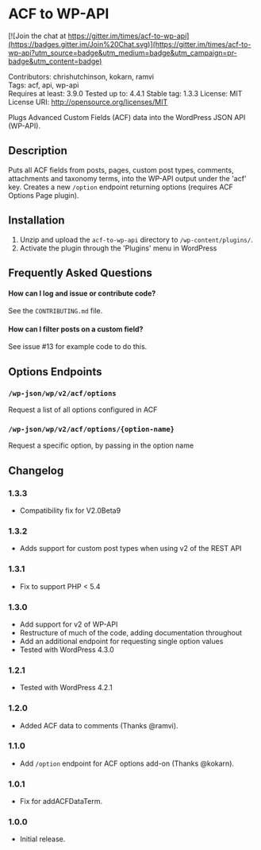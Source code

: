 # ACF to WP-API

[![Join the chat at https://gitter.im/times/acf-to-wp-api](https://badges.gitter.im/Join%20Chat.svg)](https://gitter.im/times/acf-to-wp-api?utm_source=badge&utm_medium=badge&utm_campaign=pr-badge&utm_content=badge)

Contributors: chrishutchinson, kokarn, ramvi   
Tags: acf, api, wp-api   
Requires at least: 3.9.0
Tested up to: 4.4.1
Stable tag: 1.3.3
License: MIT   
License URI: http://opensource.org/licenses/MIT

Plugs Advanced Custom Fields (ACF) data into the WordPress JSON API (WP-API).

## Description

Puts all ACF fields from posts, pages, custom post types, comments, attachments and taxonomy terms, into the WP-API output under the 'acf' key. Creates a new `/option` endpoint returning options (requires ACF Options Page plugin).

## Installation

1. Unzip and upload the `acf-to-wp-api` directory to `/wp-content/plugins/`.
2. Activate the plugin through the 'Plugins' menu in WordPress

## Frequently Asked Questions

#### How can I log and issue or contribute code?
See the `CONTRIBUTING.md` file.

#### How can I filter posts on a custom field?
See issue #13 for example code to do this.

## Options Endpoints

### `/wp-json/wp/v2/acf/options`
Request a list of all options configured in ACF

### `/wp-json/wp/v2/acf/options/{option-name}`
Request a specific option, by passing in the option name

## Changelog

### 1.3.3

* Compatibility fix for V2.0Beta9

### 1.3.2

* Adds support for custom post types when using v2 of the REST API

### 1.3.1

* Fix to support PHP < 5.4

### 1.3.0

* Add support for v2 of WP-API
* Restructure of much of the code, adding documentation throughout
* Add an additional endpoint for requesting single option values
* Tested with WordPress 4.3.0

### 1.2.1

* Tested with WordPress 4.2.1

### 1.2.0

* Added ACF data to comments (Thanks @ramvi).

### 1.1.0

* Add `/option` endpoint for ACF options add-on (Thanks @kokarn).

### 1.0.1

* Fix for addACFDataTerm.

### 1.0.0

* Initial release.